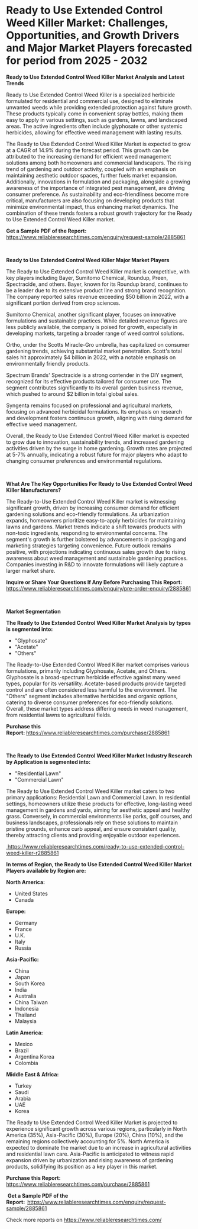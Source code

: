 <p><h1>Ready to Use Extended Control Weed Killer Market: Challenges, Opportunities, and Growth Drivers and Major Market Players forecasted for period from 2025 - 2032</h1></p><p><strong>Ready to Use Extended Control Weed Killer Market Analysis and Latest Trends</strong></p>
<p><p>Ready to Use Extended Control Weed Killer is a specialized herbicide formulated for residential and commercial use, designed to eliminate unwanted weeds while providing extended protection against future growth. These products typically come in convenient spray bottles, making them easy to apply in various settings, such as gardens, lawns, and landscaped areas. The active ingredients often include glyphosate or other systemic herbicides, allowing for effective weed management with lasting results.</p><p>The Ready to Use Extended Control Weed Killer Market is expected to grow at a CAGR of 14.9% during the forecast period. This growth can be attributed to the increasing demand for efficient weed management solutions among both homeowners and commercial landscapers. The rising trend of gardening and outdoor activity, coupled with an emphasis on maintaining aesthetic outdoor spaces, further fuels market expansion. Additionally, innovations in formulation and packaging, alongside a growing awareness of the importance of integrated pest management, are driving consumer preference. As sustainability and eco-friendliness become more critical, manufacturers are also focusing on developing products that minimize environmental impact, thus enhancing market dynamics. The combination of these trends fosters a robust growth trajectory for the Ready to Use Extended Control Weed Killer market.</p></p>
<p><strong>Get a Sample PDF of the Report:&nbsp;</strong> <a href="https://www.reliableresearchtimes.com/enquiry/request-sample/2885861?utm_campaign=2938&utm_medium=2&utm_source=Github&utm_content=ia&utm_term=13032025&utm_id=ready-to-use-extended-control-weed-killer">https://www.reliableresearchtimes.com/enquiry/request-sample/2885861</a></p>
<p>&nbsp;</p>
<p><strong>Ready to Use Extended Control Weed Killer Major Market Players</strong></p>
<p><p>The Ready to Use Extended Control Weed Killer market is competitive, with key players including Bayer, Sumitomo Chemical, Roundup, Preen, Spectracide, and others. Bayer, known for its Roundup brand, continues to be a leader due to its extensive product line and strong brand recognition. The company reported sales revenue exceeding $50 billion in 2022, with a significant portion derived from crop sciences.</p><p>Sumitomo Chemical, another significant player, focuses on innovative formulations and sustainable practices. While detailed revenue figures are less publicly available, the company is poised for growth, especially in developing markets, targeting a broader range of weed control solutions.</p><p>Ortho, under the Scotts Miracle-Gro umbrella, has capitalized on consumer gardening trends, achieving substantial market penetration. Scott's total sales hit approximately $4 billion in 2022, with a notable emphasis on environmentally friendly products.</p><p>Spectrum Brands' Spectracide is a strong contender in the DIY segment, recognized for its effective products tailored for consumer use. The segment contributes significantly to its overall garden business revenue, which pushed to around $2 billion in total global sales.</p><p>Syngenta remains focused on professional and agricultural markets, focusing on advanced herbicidal formulations. Its emphasis on research and development fosters continuous growth, aligning with rising demand for effective weed management.</p><p>Overall, the Ready to Use Extended Control Weed Killer market is expected to grow due to innovation, sustainability trends, and increased gardening activities driven by the surge in home gardening. Growth rates are projected at 5-7% annually, indicating a robust future for major players who adapt to changing consumer preferences and environmental regulations.</p></p>
<p>&nbsp;</p>
<p><strong>What Are The Key Opportunities For Ready to Use Extended Control Weed Killer Manufacturers?</strong></p>
<p><p>The Ready-to-Use Extended Control Weed Killer market is witnessing significant growth, driven by increasing consumer demand for efficient gardening solutions and eco-friendly formulations. As urbanization expands, homeowners prioritize easy-to-apply herbicides for maintaining lawns and gardens. Market trends indicate a shift towards products with non-toxic ingredients, responding to environmental concerns. The segment's growth is further bolstered by advancements in packaging and marketing strategies targeting convenience. Future outlook remains positive, with projections indicating continuous sales growth due to rising awareness about weed management and sustainable gardening practices. Companies investing in R&D to innovate formulations will likely capture a larger market share.</p></p>
<p><strong>Inquire or Share Your Questions If Any Before Purchasing This Report:</strong> <a href="https://www.reliableresearchtimes.com/enquiry/pre-order-enquiry/2885861?utm_campaign=2938&utm_medium=2&utm_source=Github&utm_content=ia&utm_term=13032025&utm_id=ready-to-use-extended-control-weed-killer">https://www.reliableresearchtimes.com/enquiry/pre-order-enquiry/2885861</a></p>
<p>&nbsp;</p>
<p><strong>Market Segmentation</strong></p>
<p><strong>The Ready to Use Extended Control Weed Killer Market Analysis by types is segmented into:</strong></p>
<p><ul><li>"Glyphosate"</li><li>"Acetate"</li><li>"Others"</li></ul></p>
<p><p>The Ready-to-Use Extended Control Weed Killer market comprises various formulations, primarily including Glyphosate, Acetate, and Others. Glyphosate is a broad-spectrum herbicide effective against many weed types, popular for its versatility. Acetate-based products provide targeted control and are often considered less harmful to the environment. The "Others" segment includes alternative herbicides and organic options, catering to diverse consumer preferences for eco-friendly solutions. Overall, these market types address differing needs in weed management, from residential lawns to agricultural fields.</p></p>
<p><strong>Purchase this Report:&nbsp;</strong><a href="https://www.reliableresearchtimes.com/purchase/2885861?utm_campaign=2938&utm_medium=2&utm_source=Github&utm_content=ia&utm_term=13032025&utm_id=ready-to-use-extended-control-weed-killer">https://www.reliableresearchtimes.com/purchase/2885861</a></p>
<p>&nbsp;</p>
<p><strong>The Ready to Use Extended Control Weed Killer Market Industry Research by Application is segmented into:</strong></p>
<p><ul><li>"Residential Lawn"</li><li>"Commercial Lawn"</li></ul></p>
<p><p>The Ready to Use Extended Control Weed Killer market caters to two primary applications: Residential Lawn and Commercial Lawn. In residential settings, homeowners utilize these products for effective, long-lasting weed management in gardens and yards, aiming for aesthetic appeal and healthy grass. Conversely, in commercial environments like parks, golf courses, and business landscapes, professionals rely on these solutions to maintain pristine grounds, enhance curb appeal, and ensure consistent quality, thereby attracting clients and providing enjoyable outdoor experiences.</p></p>
<p><a href="https://www.reliableresearchtimes.com/ready-to-use-extended-control-weed-killer-r2885861?utm_campaign=2938&utm_medium=2&utm_source=Github&utm_content=ia&utm_term=13032025&utm_id=ready-to-use-extended-control-weed-killer">&nbsp;https://www.reliableresearchtimes.com/ready-to-use-extended-control-weed-killer-r2885861</a></p>
<p><strong>In terms of Region, the Ready to Use Extended Control Weed Killer Market Players available by Region are:</strong></p>
<p>
    <p> <strong> North America: </strong>
        <ul>
            <li>United States</li>
            <li>Canada</li>
        </ul>
        </p> 
    <p> <strong> Europe: </strong>
        <ul>
            <li>Germany</li>
            <li>France</li>
            <li>U.K.</li>
            <li>Italy</li>
            <li>Russia</li>
        </ul>
        </p> 
    <p> <strong> Asia-Pacific: </strong>
        <ul>
            <li>China</li>
            <li>Japan</li>
            <li>South Korea</li>
            <li>India</li>
            <li>Australia</li>
            <li>China Taiwan</li>
            <li>Indonesia</li>
            <li>Thailand</li>
            <li>Malaysia</li>
        </ul>
        </p> 
    <p> <strong> Latin America: </strong>
        <ul>
            <li>Mexico</li>
            <li>Brazil</li>
            <li>Argentina Korea</li>
            <li>Colombia</li>
        </ul>
        </p> 
    <p> <strong> Middle East & Africa: </strong>
        <ul>
            <li>Turkey</li>
            <li>Saudi</li>
            <li>Arabia</li>
            <li>UAE</li>
            <li>Korea</li>
        </ul>
    </p>
    </p>
<p><p>The Ready to Use Extended Control Weed Killer Market is projected to experience significant growth across various regions, particularly in North America (35%), Asia-Pacific (30%), Europe (20%), China (10%), and the remaining regions collectively accounting for 5%. North America is expected to dominate the market due to an increase in agricultural activities and residential lawn care. Asia-Pacific is anticipated to witness rapid expansion driven by urbanization and rising awareness of gardening products, solidifying its position as a key player in this market.</p></p>
<p><strong>Purchase this Report: </strong><a href="https://www.reliableresearchtimes.com/purchase/2885861?utm_campaign=2938&utm_medium=2&utm_source=Github&utm_content=ia&utm_term=13032025&utm_id=ready-to-use-extended-control-weed-killer">https://www.reliableresearchtimes.com/purchase/2885861</a></p>
<p>&nbsp;<strong>Get a Sample PDF of the Report:&nbsp;&nbsp;</strong><a href="https://www.reliableresearchtimes.com/enquiry/request-sample/2885861?utm_campaign=2938&utm_medium=2&utm_source=Github&utm_content=ia&utm_term=13032025&utm_id=ready-to-use-extended-control-weed-killer">https://www.reliableresearchtimes.com/enquiry/request-sample/2885861</a></p>
<p><strong></strong></p>
<p>Check more reports on <a href="https://www.reliableresearchtimes.com/?utm_campaign=2938&utm_medium=2&utm_source=Github&utm_content=ia&utm_term=13032025&utm_id=ready-to-use-extended-control-weed-killer">https://www.reliableresearchtimes.com/</a></p>